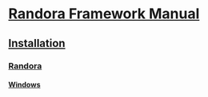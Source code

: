 # [Randora Framework Manual](/README.md)

## [Installation](/manual/installation/README.md)

### [Randora](/manual/installation/randora/README.md)

#### [Windows](/manual/installation/randora/windows/README.md)


